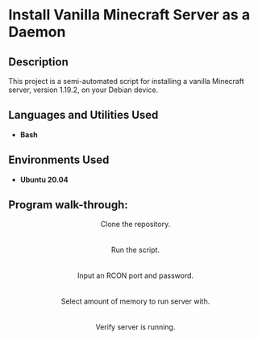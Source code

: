 <h1>Install Vanilla Minecraft Server as a Daemon</h1>

<h2>Description</h2>
This project is a semi-automated script for installing a vanilla Minecraft server, version 1.19.2, on your Debian device.
<br />


<h2>Languages and Utilities Used</h2>

- <b>Bash</b> 

<h2>Environments Used </h2>

- <b>Ubuntu 20.04</b> 

<h2>Program walk-through:</h2>

<p align="center">
Clone the repository.<br/>
<br />
<br />
Run the script.<br/>
<br />
<br />
Input an RCON port and password.<br/>
<br />
<br />
Select amount of memory to run server with.<br/>
<br />
<br />
Verify server is running.<br/>


<!--
 ```diff
- text in red
+ text in green
! text in orange
# text in gray
@@ text in purple (and bold)@@
```
--!>
